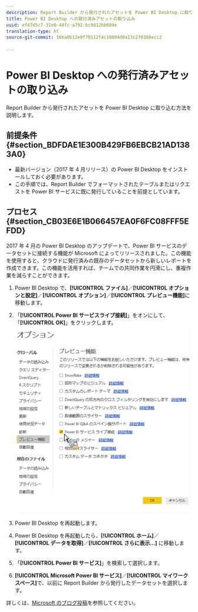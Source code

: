 ```yaml
---
description: Report Builder から発行されたアセットを Power BI Desktop に取り込む方法を説明します。
title: Power BI Desktop への発行済みアセットの取り込み
uuid: ef47d5c7-31e0-44fc-a792-bc9d12bb089e
translation-type: ht
source-git-commit: 16ba0b12e0f70112f4c10804d0a13c278388ecc2

---
```



# Power BI Desktop への発行済みアセットの取り込み

Report Builder から発行されたアセットを Power BI Desktop に取り込む方法を説明します。

## 前提条件 {#section_BDFDAE1E300B429FB6EBCB21AD1383A0}

* 最新バージョン（2017 年 4 月リリース）の Power BI Desktop をインストールしておく必要があります。
* この手順では、Report Builder でフォーマットされたテーブルまたはリクエストを Power BI サービスに既に発行していることを前提としています。

## プロセス {#section_CB03E6E1B066457EA0F6FC08FFF5EFDD}

2017 年 4 月の Power BI Desktop のアップデートで、Power BI サービスのデータセットに接続する機能が Microsoft によってリリースされました。この機能を使用すると、クラウドに発行済みの既存のデータセットから新しいレポートを作成できます。この機能を活用すれば、チームでの共同作業を円滑にし、重複作業を減らすことができます。

1. Power BI Desktop で、**[!UICONTROL ファイル]**／**[!UICONTROL オプションと設定]**／**[!UICONTROL オプション]**／**[!UICONTROL プレビュー機能]**&#x200B;に移動します。
1. 「**[!UICONTROL Power BI サービスライブ接続]**」をオンにして、「**[!UICONTROL OK]**」をクリックします。![](assets/bi-preview-features.png)

1. Power BI Desktop を再起動します。
1. Power BI Desktop を再起動したら、**[!UICONTROL ホーム]**／**[!UICONTROL データを取得]**／**[!UICONTROL さらに表示...]** に移動します。
1. 「**[!UICONTROL Power BI サービス]**」を検索して選択します。
1. **[!UICONTROL Microsoft Power BI サービス]**／**[!UICONTROL マイワークスペース]**&#x200B;で、以前に Report Builder から発行したデータセットを選択します。

詳しくは、[Microsoft のブログ投稿](https://powerbi.microsoft.com/en-us/blog/connecting-to-datasets-in-the-power-bi-service-from-desktop/)を参照してください。
